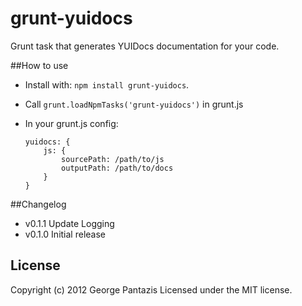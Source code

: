 # grunt-yuidocs

Grunt task that generates YUIDocs documentation for your code.

##How to use

* Install with: ```npm install grunt-yuidocs```.
* Call ```grunt.loadNpmTasks('grunt-yuidocs')``` in grunt.js

* In your grunt.js config:

	```
	yuidocs: {
		js: {
			sourcePath: /path/to/js
			outputPath: /path/to/docs
		}
	}
	```


##Changelog

* v0.1.1 Update Logging
* v0.1.0 Initial release


## License
Copyright (c) 2012 George Pantazis
Licensed under the MIT license.
